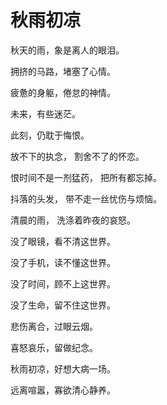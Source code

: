 # 秋雨初凉

秋天的雨，象是离人的眼泪。&#x20;

拥挤的马路，堵塞了心情。&#x20;

疲惫的身躯，倦怠的神情。&#x20;

未来，有些迷茫。&#x20;

此刻，仍耽于悔恨。&#x20;

放不下的执念， 割舍不了的怀恋。&#x20;

恨时间不是一剂猛药， 把所有都忘掉。&#x20;

抖落的头发， 带不走一丝忧伤与烦恼。

&#x20;清晨的雨， 洗涤着昨夜的哀怒。&#x20;

没了眼镜，看不清这世界。&#x20;

没了手机，读不懂这世界。&#x20;

没了时间，顾不上这世界。&#x20;

没了生命，留不住这世界。&#x20;

悲伤离合，过眼云烟。&#x20;

喜怒哀乐，留做纪念。&#x20;

秋雨初凉，好想大病一场。&#x20;

远离喧嚣，寡欲清心静养。
